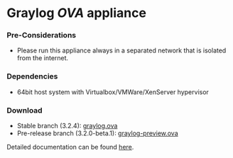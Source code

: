 Graylog *OVA* appliance
=======================

### Pre-Considerations

  * Please run this appliance always in a separated network that is isolated from the internet.

### Dependencies

  * 64bit host system with Virtualbox/VMWare/XenServer hypervisor

### Download

  * Stable branch (3.2.4): [graylog.ova](https://downloads.graylog.org/releases/graylog-omnibus/ova/graylog-3.2.4-1.ova)
  * Pre-release branch (3.2.0-beta.1): [graylog-preview.ova](https://packages.graylog2.org/releases/graylog-omnibus/ova/graylog-pre-3.2.0-1.beta.1.ova)

Detailed documentation can be found [here](http://docs.graylog.org/en/latest/pages/installation/virtual_machine_appliances.html).
